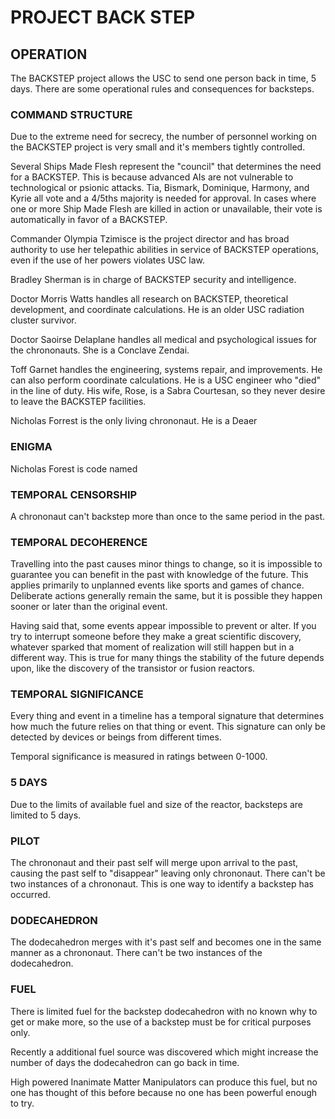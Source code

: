 # PROJECT BACK STEP

## OPERATION
The BACKSTEP project allows the USC to send one person back in time, 5 days. There are some operational rules and consequences for backsteps.

### COMMAND STRUCTURE
Due to the extreme need for secrecy, the number of personnel working on the BACKSTEP project is very small and it's members tightly controlled.

Several Ships Made Flesh represent the "council" that determines the need for a BACKSTEP. This is because advanced AIs are not vulnerable to technological or psionic attacks. Tia, Bismark, Dominique, Harmony, and Kyrie all vote and a 4/5ths majority is needed for approval. In cases where one or more Ship Made Flesh are killed in action or unavailable, their vote is automatically in favor of a BACKSTEP.

Commander Olympia Tzimisce is the project director and has broad authority to use her telepathic abilities in service of BACKSTEP operations, even if the use of her powers violates USC law.

Bradley Sherman is in charge of BACKSTEP security and intelligence.

Doctor Morris Watts handles all research on BACKSTEP, theoretical development, and coordinate calculations. He is an older USC radiation cluster survivor.

Doctor Saoirse Delaplane handles all medical and psychological issues for the chrononauts. She is a Conclave Zendai.

Toff Garnet handles the engineering, systems repair, and improvements. He can also perform coordinate calculations. He is a USC engineer who "died" in the line of duty. His wife, Rose, is a Sabra Courtesan, so they never desire to leave the BACKSTEP facilities.

Nicholas Forrest is the only living chrononaut. He is a Deaer

### ENIGMA
Nicholas Forest is code named 

### TEMPORAL CENSORSHIP
A chrononaut can't backstep more than once to the same period in the past.

### TEMPORAL DECOHERENCE
Travelling into the past causes minor things to change, so it is impossible to guarantee you can benefit in the past with knowledge of the future. This applies primarily to unplanned events like sports and games of chance. Deliberate actions generally remain the same, but it is possible they happen sooner or later than the original event.

Having said that, some events appear impossible to prevent or alter. If you try to interrupt someone before they make a great scientific discovery, whatever sparked that moment of realization will still happen but in a different way. This is true for many things the stability of the future depends upon, like the discovery of the transistor or fusion reactors.

### TEMPORAL SIGNIFICANCE
Every thing and event in a timeline has a temporal signature that determines how much the future relies on that thing or event. This signature can only be detected by devices or beings from different times.

Temporal significance is measured in ratings between 0-1000.

### 5 DAYS
Due to the limits of available fuel and size of the reactor, backsteps are limited to 5 days.

### PILOT
The chrononaut and their past self will merge upon arrival to the past, causing the past self to "disappear" leaving only chrononaut. There can't be two instances of a chrononaut. This is one way to identify a backstep has occurred.

### DODECAHEDRON
The dodecahedron merges with it's past self and becomes one in the same manner as a chrononaut. There can't be two instances of the dodecahedron.

### FUEL
There is limited fuel for the backstep dodecahedron with no known why to get or make more, so the use of a backstep must be for critical purposes only.

Recently a additional fuel source was discovered which might increase the number of days the dodecahedron can go back in time.

High powered Inanimate Matter Manipulators can produce this fuel, but no one has thought of this before because no one has been powerful enough to try.